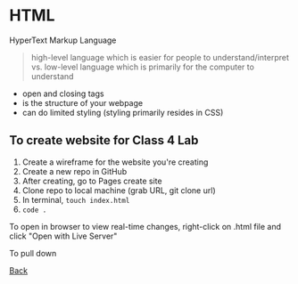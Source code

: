 # HTML 
HyperText Markup Language
> high-level language which is easier for people to understand/interpret
> vs.
> low-level language which is primarily for the computer to understand

- open and closing tags
- is the structure of your webpage
- can do limited styling (styling primarily resides in CSS)


## To create website for Class 4 Lab
1. Create a wireframe for the website you're creating
2. Create a new repo in GitHub
3. After creating, go to Pages create site
4. Clone repo to local machine (grab URL, git clone url)
5. In terminal, `touch index.html` 
6. `code .`

To open in browser to view real-time changes, right-click on .html file and click "Open with Live Server"

To pull down


[Back](README.md)